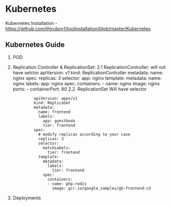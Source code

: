 # Kubernetes

Kubernetes Installation - https://github.com/thiruboy1/toolinstallation/blob/master/Kubernetes

## Kubernetes Guide

1. POD
2. Replication Controller & ReplicationSet:
    2.1 ReplicationController: will not have selctor
                apiVersion: v1
                kind: ReplicationController
                metadata:
                  name: nginx
                spec:
                  replicas: 3
                  selector:
                    app: nginx
                  template:
                    metadata:
                      name: nginx
                      labels:
                        app: nginx
                    spec:
                      containers:
                      - name: nginx
                        image: nginx
                        ports:
                        - containerPort: 80
    2.2. ReplicationSet Will have selector
     
                apiVersion: apps/v1
                kind: ReplicaSet
                metadata:
                  name: frontend
                  labels:
                    app: guestbook
                    tier: frontend
                spec:
                  # modify replicas according to your case
                  replicas: 3
                  selector:
                    matchLabels:
                      tier: frontend
                  template:
                    metadata:
                      labels:
                        tier: frontend
                    spec:
                      containers:
                      - name: php-redis
                        image: gcr.io/google_samples/gb-frontend:v3
3. Deployments
